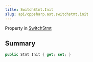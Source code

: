 ```yaml
---
title: SwitchStmt.Init
slug: api/cppsharp.ast.switchstmt.init
---
```

Property in [SwitchStmt](/api/cppsharp/ast/switchstmt)

## Summary



```csharp
public Stmt Init { get; set; }
```


